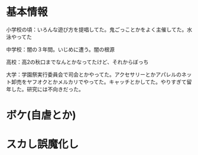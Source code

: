 # 基本情報
小学校の頃：いろんな遊び方を提唱してた。鬼ごっことかをよく主催してた。水泳やってた

中学校：闇の３年間。いじめに遭う。闇の根源

高校：高2の秋口までなんとかなってたけど、それからぼっち

大学：学園祭実行委員会で司会とかやってた。アクセサリーとかアパレルのネット卸売をヤフオクとかメルカリでやってた。キャッチとかしてた。やりすぎて留年した。研究には不向きだった。

# ボケ(自虐とか)


# スカし誤魔化し

